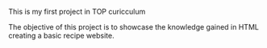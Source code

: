 
This is my first project in TOP curicculum

The objective of this project is to showcase the knowledge gained in HTML creating a basic recipe website.
